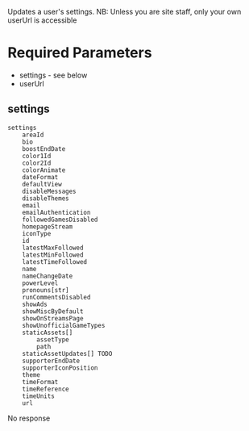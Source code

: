 Updates a user's settings. NB: Unless you are site staff, only your own userUrl is accessible

# Required Parameters
- settings - see below
- userUrl

## settings
```
settings
    areaId
    bio
    boostEndDate
    color1Id
    color2Id
    colorAnimate
    dateFormat
    defaultView
    disableMessages
    disableThemes
    email
    emailAuthentication
    followedGamesDisabled
    homepageStream
    iconType
    id
    latestMaxFollowed
    latestMinFollowed
    latestTimeFollowed
    name
    nameChangeDate
    powerLevel
    pronouns[str]
    runCommentsDisabled
    showAds
    showMiscByDefault
    showOnStreamsPage
    showUnofficialGameTypes
    staticAssets[]
        assetType
        path
    staticAssetUpdates[] TODO
    supporterEndDate
    supporterIconPosition
    theme
    timeFormat
    timeReference
    timeUnits
    url
```

No response